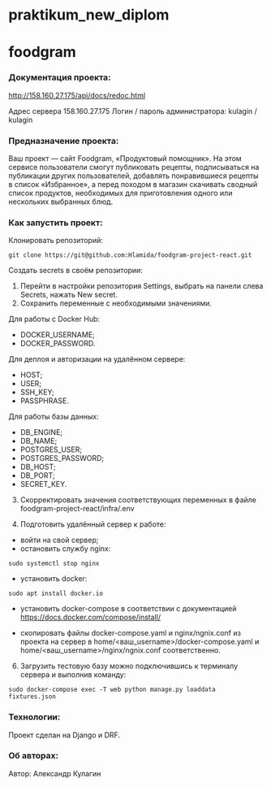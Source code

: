 # praktikum_new_diplom

# foodgram


### Документация проекта:

http://158.160.27.175/api/docs/redoc.html

Адрес сервера 158.160.27.175
Логин / пароль администратора: kulagin / kulagin
      

### Предназначение проекта:

Ваш проект — сайт Foodgram, «Продуктовый помощник». На этом сервисе пользователи смогут публиковать рецепты, подписываться на публикации других пользователей, добавлять понравившиеся рецепты в список «Избранное», а перед походом в магазин скачивать сводный список продуктов, необходимых для приготовления одного или нескольких выбранных блюд.

### Как запустить проект:

Клонировать репозиторий:

```
git clone https://git@github.com:Hlamida/foodgram-project-react.git
```

Создать secrets в своём репозитории: 
1. Перейти в настройки репозитория Settings, выбрать на панели слева Secrets, нажать New secret.
2. Сохранить переменные с необходимыми значениями.

Для работы с Docker Hub:
- DOCKER_USERNAME;
- DOCKER_PASSWORD.

Для деплоя и авторизации на удалённом сервере:
- HOST;
- USER;
- SSH_KEY;
- PASSPHRASE.

Для работы базы данных:
- DB_ENGINE;
- DB_NAME;
- POSTGRES_USER;
- POSTGRES_PASSWORD;
- DB_HOST;
- DB_PORT;
- SECRET_KEY.

3. Скорректировать значения соответствующих переменных в файле foodgram-project-react/infra/.env

4. Подготовить удалённый сервер к работе:
- войти на свой сервер;
- остановить службу nginx:
```
sudo systemctl stop nginx 
```
- установить docker:
```
sudo apt install docker.io 
```
- установить docker-compose в соответствии с документацией
https://docs.docker.com/compose/install/

- скопировать файлы docker-compose.yaml и nginx/ngnix.conf из проекта на сервер в home/<ваш_username>/docker-compose.yaml и home/<ваш_username>/nginx/ngnix.conf соответственно.


6. Загрузить тестовую базу можно подключившись к терминалу сервера и выполнив команду: 
```
sudo docker-compose exec -T web python manage.py loaddata fixtures.json 
```

   
### Технологии:

Проект сделан на Django и DRF.

### Об авторах:

Автор: Александр Кулагин
